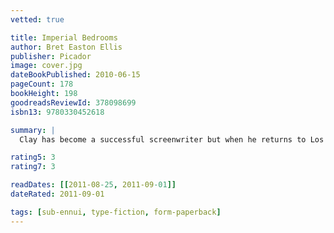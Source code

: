 ```yaml
---
vetted: true

title: Imperial Bedrooms
author: Bret Easton Ellis
publisher: Picador
image: cover.jpg
dateBookPublished: 2010-06-15
pageCount: 178
bookHeight: 198
goodreadsReviewId: 378098699
isbn13: 9780330452618

summary: |
  Clay has become a successful screenwriter but when he returns to Los Angeles, to help cast his new movie, he's soon drifting through a long-familiar circle. Blair is now married to Trent, and their parties attract excessive levels of fame and fortune, though for all that Trent is a powerful manager, his baser instincts remain.

rating5: 3
rating7: 3

readDates: [[2011-08-25, 2011-09-01]]
dateRated: 2011-09-01

tags: [sub-ennui, type-fiction, form-paperback]
---
```

